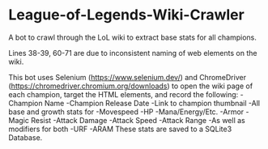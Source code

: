 # League-of-Legends-Wiki-Crawler
A bot to crawl through the LoL wiki to extract base stats for all champions.

Lines 38-39, 60-71 are due to inconsistent naming of web elements on the wiki.

This bot uses Selenium (https://www.selenium.dev/) and ChromeDriver (https://chromedriver.chromium.org/downloads) to open the wiki page of each champion, target the HTML elements, and record the following:
-Champion Name
-Champion Release Date
-Link to champion thumbnail
-All base and growth stats for
  -Movespeed
  -HP
  -Mana/Energy/Etc.
  -Armor
  -Magic Resist
  -Attack Damage
  -Attack Speed
  -Attack Range
 -As well as modifiers for both
  -URF
  -ARAM
These stats are saved to a SQLite3 Database.
